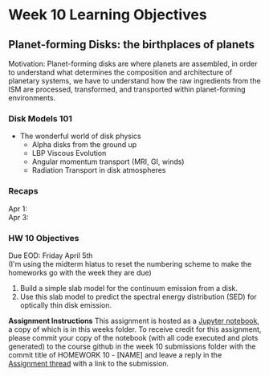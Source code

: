 # Week 10 Learning Objectives
## Planet-forming Disks: the birthplaces of planets
Motivation: Planet-forming disks are where planets are assembled, in order to understand what determines the composition and architecture of planetary systems, we have to understand how the raw ingredients from the ISM are processed, transformed, and transported within planet-forming environments. 

### Disk Models 101
- The wonderful world of disk physics
  - Alpha disks from the ground up
  - LBP Viscous Evolution
  - Angular momentum transport (MRI, GI, winds)
  - Radiation Transport in disk atmospheres
    
### Recaps
Apr 1:   
Apr 3:  

### HW 10 Objectives
Due EOD: Friday April 5th  
(I'm using the midterm hiatus to reset the numbering scheme to make the homeworks go with the week they are due)  

1. Build a simple slab model for the continuum emission from a disk.
2. Use this slab model to predict the spectral energy distribution (SED) for optically thin disk emission. 

**Assignment Instructions**
This assignment is hosted as a [Jupyter notebook](./HW10-[NAME].ipynb), a copy of which is in this weeks folder.
To receive credit for this assignment, please commit your copy of the notebook (with all code executed and plots generated) to the course github in the week 10 submissions folder with the commit title of HOMEWORK 10 - [NAME] and leave a reply in the [Assignment thread](https://github.com/akuznetsova/spf-2024/issues/16) with a link to the submission.
